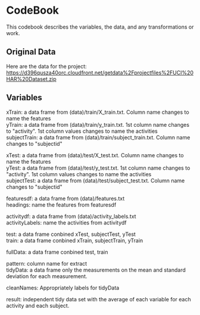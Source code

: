 # CodeBook  

This codebook describes the variables, the data, and any transformations or work.  

## Original Data
Here are the data for the project:   
<https://d396qusza40orc.cloudfront.net/getdata%2Fprojectfiles%2FUCI%20HAR%20Dataset.zip>  

## Variables

xTrain: a data frame from (data)/train/X_train.txt. Column name changes to name the features  
yTrain: a data frame from (data)/train/y_train.txt. 1st column name changes to "activity". 1st column values changes to name the activities      
subjectTrain: a data frame from (data)/train/subject_train.txt. Column name changes to "subjectid"   

xTest: a data frame from (data)/test/X_test.txt. Column name changes to name the features  
yTest: a data frame from (data)/test/y_test.txt. 1st column name changes to "activity". 1st column values changes to name the activities    
subjectTest: a data frame from (data)/test/subject_test.txt. Column name changes to "subjectid"  

featuresdf: a data frame from (data)/features.txt  
headings: name the features from featuresdf  

activitydf: a data frame from (data)/activity_labels.txt   
activityLabels: name the activities from activitydf    

test: a data frame conbined xTest, subjectTest, yTest  
train: a data frame conbined xTrain, subjectTrain, yTrain  

fullData: a data frame conbined test, train 

pattern: column name for extract   
tidyData: a data frame only the measurements on the mean and standard deviation for each measurement. 

cleanNames: Appropriately labels for tidyData    

result:  independent tidy data set with the average of each variable for each activity and each subject.

